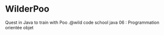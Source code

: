 # WilderPoo

Quest in Java to train with Poo .@wild code school
java 06 : Programmation orientée objet
